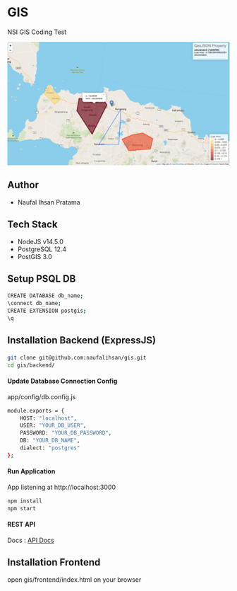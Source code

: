 # GIS
NSI GIS Coding Test

![](assets/result.png)

## Author 
- Naufal Ihsan Pratama

## Tech Stack
- NodeJS v14.5.0
- PostgreSQL 12.4
- PostGIS 3.0

## Setup PSQL DB
```bash
CREATE DATABASE db_name;
\connect db_name;
CREATE EXTENSION postgis;
\q
```

## Installation Backend (ExpressJS)
```bash
git clone git@github.com:naufalihsan/gis.git
cd gis/backend/
```

#### Update Database Connection Config
app/config/db.config.js
```bash
module.exports = {
    HOST: "localhost",
    USER: "YOUR_DB_USER",
    PASSWORD: "YOUR_DB_PASSWORD",
    DB: "YOUR_DB_NAME",
    dialect: "postgres"
};
```

#### Run Application
App listening at http://localhost:3000
```bash
npm install
npm start
```

#### REST API
Docs : [API Docs](https://documenter.getpostman.com/view/6304914/TVK5bLjy)

## Installation Frontend
open gis/frontend/index.html on your browser
